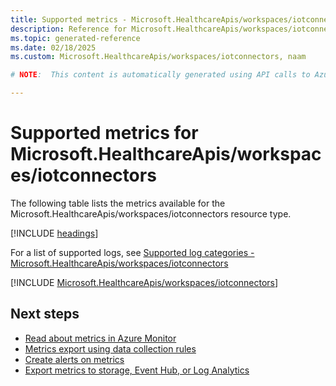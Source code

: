```yaml
---
title: Supported metrics - Microsoft.HealthcareApis/workspaces/iotconnectors
description: Reference for Microsoft.HealthcareApis/workspaces/iotconnectors metrics in Azure Monitor.
ms.topic: generated-reference
ms.date: 02/18/2025
ms.custom: Microsoft.HealthcareApis/workspaces/iotconnectors, naam

# NOTE:  This content is automatically generated using API calls to Azure. Any edits made on these files will be overwritten in the next run of the script. 

---
```


  
# Supported metrics for Microsoft.HealthcareApis/workspaces/iotconnectors
  
The following table lists the metrics available for the Microsoft.HealthcareApis/workspaces/iotconnectors resource type.  
  
  
[!INCLUDE [headings](~/reusable-content/ce-skilling/azure/includes/azure-monitor/reference/metrics/metrics-headings.md)]  
  
  
  
For a list of supported logs, see [Supported log categories - Microsoft.HealthcareApis/workspaces/iotconnectors](../supported-logs/microsoft-healthcareapis-workspaces-iotconnectors-logs.md)  
  
 

[!INCLUDE [Microsoft.HealthcareApis/workspaces/iotconnectors](~/reusable-content/ce-skilling/azure/includes/azure-monitor/reference/metrics/microsoft-healthcareapis-workspaces-iotconnectors-metrics-include.md)]  



## Next steps

- [Read about metrics in Azure Monitor](/azure/azure-monitor/data-platform)
- [Metrics export using data collection rules](/azure/azure-monitor/essentials/data-collection-metrics)
- [Create alerts on metrics](/azure/azure-monitor/alerts/alerts-overview)
- [Export metrics to storage, Event Hub, or Log Analytics](/azure/azure-monitor/essentials/platform-logs-overview)
